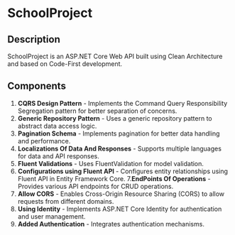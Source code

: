 # SchoolProject

## Description
SchoolProject is an ASP.NET Core Web API built using Clean Architecture and based on Code-First development.

## Components

1. **CQRS Design Pattern** - Implements the Command Query Responsibility Segregation pattern for better separation of concerns.
2. **Generic Repository Pattern** - Uses a generic repository pattern to abstract data access logic.
3. **Pagination Schema** - Implements pagination for better data handling and performance.
4. **Localizations Of Data And Responses** - Supports multiple languages for data and API responses.
5. **Fluent Validations** - Uses FluentValidation for model validation.
6.  **Configurations using Fluent API** - Configures entity relationships using Fluent API in Entity Framework Core.
7.**EndPoints Of Operations** - Provides various API endpoints for CRUD operations.
8. **Allow CORS** - Enables Cross-Origin Resource Sharing (CORS) to allow requests from different domains.
9. **Using Identity** - Implements ASP.NET Core Identity for authentication and user management.
10. **Added Authentication** - Integrates authentication mechanisms.




